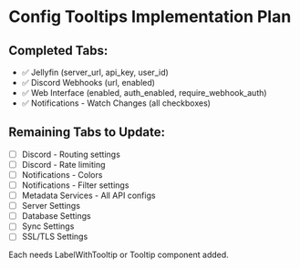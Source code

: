 # Config Tooltips Implementation Plan

## Completed Tabs:
- ✅ Jellyfin (server_url, api_key, user_id)
- ✅ Discord Webhooks (url, enabled)
- ✅ Web Interface (enabled, auth_enabled, require_webhook_auth)
- ✅ Notifications - Watch Changes (all checkboxes)

## Remaining Tabs to Update:
- [ ] Discord - Routing settings
- [ ] Discord - Rate limiting
- [ ] Notifications - Colors
- [ ] Notifications - Filter settings
- [ ] Metadata Services - All API configs
- [ ] Server Settings
- [ ] Database Settings
- [ ] Sync Settings
- [ ] SSL/TLS Settings

Each needs LabelWithTooltip or Tooltip component added.